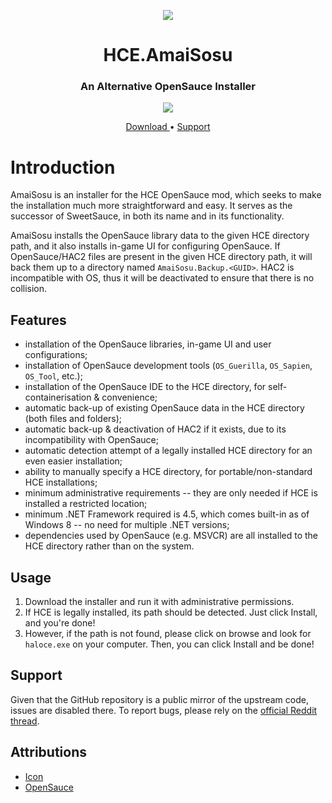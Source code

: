 <html>
    <p align="center">
        <img src="https://user-images.githubusercontent.com/10241434/48660304-ab069a80-ea9a-11e8-956a-4c817bef6d7d.png">
    <p>
    <h1 align="center">
        HCE.AmaiSosu
    </h1>
    <h3 align="center">
        An Alternative OpenSauce Installer
    </h3>
    <p align="center">
        <img src="https://user-images.githubusercontent.com/10241434/48660282-52cf9880-ea9a-11e8-9654-caf579a21500.png">
    <p>
    <p align="center">
        <a href="https://github.com/yumiris/HCE.AmaiSosu/releases/latest">
            Download
        </a>
        •
        <a href="https://www.reddit.com/r/halospv3/comments/9xvnn5/amaisosu_an_opensauce_installer/">
            Support
        </a>
    </p>
</html>

# Introduction

AmaiSosu is an installer for the HCE OpenSauce mod, which seeks to make the installation much more straightforward
and easy. It serves as the successor of SweetSauce, in both its name and in its functionality.

AmaiSosu installs the OpenSauce library data to the given HCE directory path, and it also installs in-game UI for
configuring OpenSauce. If OpenSauce/HAC2 files are present in the given HCE directory path, it will back them up to
a directory named `AmaiSosu.Backup.<GUID>`. HAC2 is incompatible with OS, thus it will be deactivated to ensure that
there is no collision.

## Features

- installation of the OpenSauce libraries, in-game UI and user configurations;
- installation of OpenSauce development tools (`OS_Guerilla`, `OS_Sapien`, `OS_Tool`, etc.);
- installation of the OpenSauce IDE to the HCE directory, for self-containerisation & convenience;
- automatic back-up of existing OpenSauce data in the HCE directory (both files and folders);
- automatic back-up & deactivation of HAC2 if it exists, due to its incompatibility with OpenSauce;
- automatic detection attempt of a legally installed HCE directory for an even easier installation;
- ability to manually specify a HCE directory, for portable/non-standard HCE installations;
- minimum administrative requirements -- they are only needed if HCE is installed a restricted location;
- minimum .NET Framework required is 4.5, which comes built-in as of Windows 8 -- no need for multiple .NET versions;
- dependencies used by OpenSauce (e.g. MSVCR) are all installed to the HCE directory rather than on the system.

## Usage

1. Download the installer and run it with administrative permissions.
2. If HCE is legally installed, its path should be detected. Just click Install, and you're done!
3. However, if the path is not found, please click on browse and look for `haloce.exe` on your computer.
   Then, you can click Install and be done!

## Support

Given that the GitHub repository is a public mirror of the upstream code, issues are disabled there.
To report bugs, please rely on the
[official Reddit thread](https://www.reddit.com/r/halospv3/comments/9xvnn5/amaisosu_an_opensauce_installer/).

## Attributions

- [Icon](https://www.flaticon.com/free-icon/bowl-and-chopsticks-of-japan_12775)
- [OpenSauce](https://twitter.com/KornnerStudios)